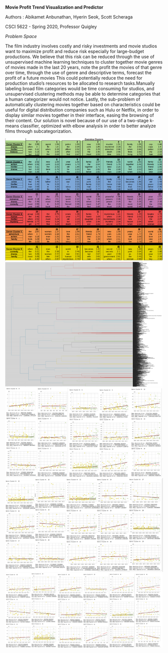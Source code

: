 **Movie Profit Trend Visualization and Predictor**


Authors : Abikamet Anbunathan, Hyerin Seok, Scott Scheraga

CSCI 5622 - Spring 2020, Professor Quigley


_Problem Space_

The film industry involves costly and risky investments and movie studios want to maximize profit and reduce risk especially for large-budget productions. We believe that this risk can be reduced through the use of unsupervised machine learning techniques to cluster together movie genres of movies made in the last 20 years, note the profit the movies of that genre over time, through the use of genre and descriptive terms, forecast the profit of a future movies 
This could potentially reduce the need for production studio’s resources to be allocated to research tasks.Manually labeling broad film categories would be time consuming for studios, and unsupervised clustering methods may be able to determine categories that a human categorizer would not notice.
Lastly, the sub-problem of automatically clustering movies together based on characteristics could be useful for digital distribution companies such as Hulu or Netflix, in order to display similar movies together in their interface, easing the browsing of their content.
Our solution is novel because of our use of a two-stage k-means classifier, optimized with elbow analysis in order to better analyze films through subcategorization. 

![1](https://github.com/scott364/CU-Boulder-CSCI5622-Machine-Learning-Final-Project/blob/master/pic1.png)
![2](https://github.com/scott364/CU-Boulder-CSCI5622-Machine-Learning-Final-Project/blob/master/pic2.png)
![3](https://github.com/scott364/CU-Boulder-CSCI5622-Machine-Learning-Final-Project/blob/master/pic3.png)
![4](https://github.com/scott364/CU-Boulder-CSCI5622-Machine-Learning-Final-Project/blob/master/pic4.png)
![5](https://github.com/scott364/CU-Boulder-CSCI5622-Machine-Learning-Final-Project/blob/master/pic5.png)
